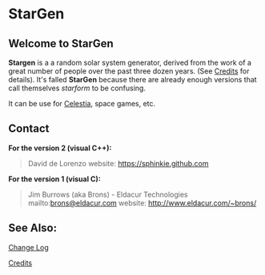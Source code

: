 # StarGen

## Welcome to StarGen

**Stargen** is a a random solar system generator, derived from the work of a
great number of people over the past three dozen years. (See [Credits](credits.md)
for details). It's falled **StarGen** because there are already enough
versions that call themselves *starform* to be confusing.

It can be use for [Celestia](https://www.celestia.org/), space games, etc.

## Contact

**For the version 2 (visual C++):**
> David de Lorenzo
> website: https://sphinkie.github.com


**For the version 1 (visual C):**
> Jim Burrows (aka Brons) - Eldacur Technologies
> mailto:brons@eldacur.com
> website: http://www.eldacur.com/~brons/



## See Also:

[Change Log](changelog.md)

[Credits](credits.md)